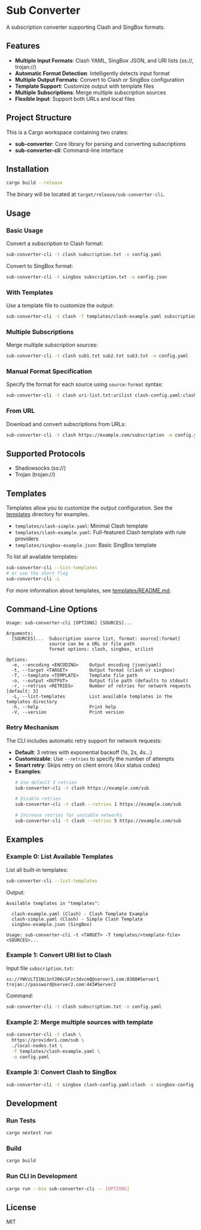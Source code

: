 # Sub Converter

A subscription converter supporting Clash and SingBox formats.

## Features

- **Multiple Input Formats**: Clash YAML, SingBox JSON, and URI lists (ss://, trojan://)
- **Automatic Format Detection**: Intelligently detects input format
- **Multiple Output Formats**: Convert to Clash or SingBox configuration
- **Template Support**: Customize output with template files
- **Multiple Subscriptions**: Merge multiple subscription sources
- **Flexible Input**: Support both URLs and local files

## Project Structure

This is a Cargo workspace containing two crates:

- **sub-converter**: Core library for parsing and converting subscriptions
- **sub-converter-cli**: Command-line interface

## Installation

```bash
cargo build --release
```

The binary will be located at `target/release/sub-converter-cli`.

## Usage

### Basic Usage

Convert a subscription to Clash format:
```bash
sub-converter-cli -t clash subscription.txt -o config.yaml
```

Convert to SingBox format:
```bash
sub-converter-cli -t singbox subscription.txt -o config.json
```

### With Templates

Use a template file to customize the output:
```bash
sub-converter-cli -t clash -T templates/clash-example.yaml subscription.txt -o config.yaml
```

### Multiple Subscriptions

Merge multiple subscription sources:
```bash
sub-converter-cli -t clash sub1.txt sub2.txt sub3.txt -o config.yaml
```

### Manual Format Specification

Specify the format for each source using `source:format` syntax:
```bash
sub-converter-cli -t clash uri-list.txt:urilist clash-config.yaml:clash -o output.yaml
```

### From URL

Download and convert subscriptions from URLs:
```bash
sub-converter-cli -t clash https://example.com/subscription -o config.yaml
```

## Supported Protocols

- Shadowsocks (ss://)
- Trojan (trojan://)

## Templates

Templates allow you to customize the output configuration. See the [templates](./templates) directory for examples.

- `templates/clash-simple.yaml`: Minimal Clash template
- `templates/clash-example.yaml`: Full-featured Clash template with rule providers
- `templates/singbox-example.json`: Basic SingBox template

To list all available templates:
```bash
sub-converter-cli --list-templates
# or use the short flag
sub-converter-cli -L
```

For more information about templates, see [templates/README.md](./templates/README.md).

## Command-Line Options

```
Usage: sub-converter-cli [OPTIONS] [SOURCES]...

Arguments:
  [SOURCES]...  Subscription source list, format: source[:format]
                source can be a URL or file path
                format options: clash, singbox, urilist

Options:
  -e, --encoding <ENCODING>    Output encoding (json|yaml)
  -t, --target <TARGET>        Output format (clash or singbox)
  -T, --template <TEMPLATE>    Template file path
  -o, --output <OUTPUT>        Output file path (defaults to stdout)
  -r, --retries <RETRIES>      Number of retries for network requests [default: 3]
  -L, --list-templates         List available templates in the templates directory
  -h, --help                   Print help
  -V, --version                Print version
```

### Retry Mechanism

The CLI includes automatic retry support for network requests:
- **Default**: 3 retries with exponential backoff (1s, 2s, 4s...)
- **Customizable**: Use `--retries` to specify the number of attempts
- **Smart retry**: Skips retry on client errors (4xx status codes)
- **Examples**:
  ```bash
  # Use default 3 retries
  sub-converter-cli -t clash https://example.com/sub
  
  # Disable retries
  sub-converter-cli -t clash --retries 1 https://example.com/sub
  
  # Increase retries for unstable networks
  sub-converter-cli -t clash --retries 5 https://example.com/sub
  ```

## Examples

### Example 0: List Available Templates

List all built-in templates:
```bash
sub-converter-cli --list-templates
```

Output:
```
Available templates in "templates":

  clash-example.yaml (Clash) - Clash Template Example
  clash-simple.yaml (Clash) - Simple Clash Template
  singbox-example.json (SingBox)

Usage: sub-converter-cli -t <TARGET> -T templates/<template-file> <SOURCES>...
```

### Example 1: Convert URI list to Clash

Input file `subscription.txt`:
```
ss://YWVzLTI1Ni1nY206cGFzc3dvcmQ@server1.com:8388#Server1
trojan://password@server2.com:443#Server2
```

Command:
```bash
sub-converter-cli -t clash subscription.txt -o config.yaml
```

### Example 2: Merge multiple sources with template

```bash
sub-converter-cli -t clash \
  https://provider1.com/sub \
  ./local-nodes.txt \
  -T templates/clash-example.yaml \
  -o config.yaml
```

### Example 3: Convert Clash to SingBox

```bash
sub-converter-cli -t singbox clash-config.yaml:clash -o singbox-config.json
```

## Development

### Run Tests

```bash
cargo nextest run
```

### Build

```bash
cargo build
```

### Run CLI in Development

```bash
cargo run --bin sub-converter-cli -- [OPTIONS]
```

## License

MIT

